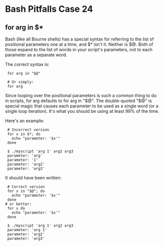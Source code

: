 # Bash Pitfalls Case 24
## for arg in \$*

Bash (like all Bourne shells) has a special syntax for referring to the list of positional parameters one at a time, and $* isn't it. Neither is $@. Both of those expand to the list of words in your script's parameters, not to each parameter as a separate word.

The correct syntax is:

```shell
 for arg in "$@"

 # Or simply:
 for arg
```

Since looping over the positional parameters is such a common thing to do in scripts, for arg defaults to for arg in "$@". The double-quoted "$@" is special magic that causes each parameter to be used as a single word (or a single loop iteration). It's what you should be using at least 99% of the time.

Here's an example:

```shell
 # Incorrect version
 for x in $*; do
   echo "parameter: '$x'"
 done

 $ ./myscript 'arg 1' arg2 arg3
 parameter: 'arg'
 parameter: '1'
 parameter: 'arg2'
 parameter: 'arg3'
```

It should have been written:

```shell
 # Correct version
 for x in "$@"; do
   echo "parameter: '$x'"
 done
# or better:
 for x do
   echo "parameter: '$x'"
 done

 $ ./myscript 'arg 1' arg2 arg3
 parameter: 'arg 1'
 parameter: 'arg2'
 parameter: 'arg3'
 ```